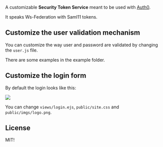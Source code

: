 A customizable __Security Token Service__ meant to be used with [Auth0](http://auth0.com).

It speaks Ws-Federation with Saml11 tokens.

## Customize the user validation mechanism

You can customize the way user and password are validated by changing the ```user.js``` file. 

There are some examples in the example folder.

## Customize the login form

By default the login looks like this:

![](http://content.screencast.com/users/JoseFR/folders/Jing/media/b059fd26-c5d9-48d1-a717-45f36fba5cf6/00000008.png)

You can change ```views/login.ejs```, ```public/site.css``` and ```public/imgs/logo.png```.

## License

MIT!

